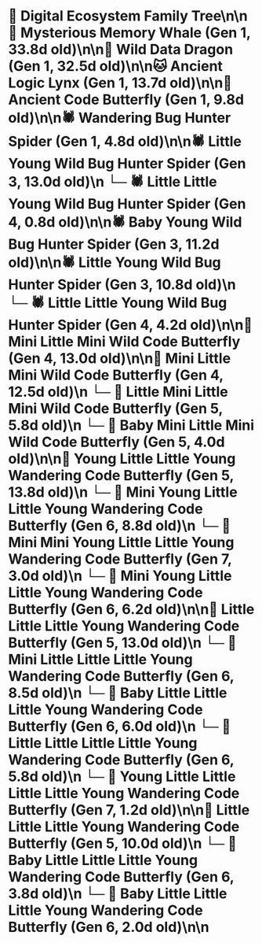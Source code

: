 # 🌳 Digital Ecosystem Family Tree\n\n🐋 Mysterious Memory Whale (Gen 1, 33.8d old)\n\n🐉 Wild Data Dragon (Gen 1, 32.5d old)\n\n🐱 Ancient Logic Lynx (Gen 1, 13.7d old)\n\n🦋 Ancient Code Butterfly (Gen 1, 9.8d old)\n\n🕷️ Wandering Bug Hunter Spider (Gen 1, 4.8d old)\n\n🕷️ Little Young Wild Bug Hunter Spider (Gen 3, 13.0d old)\n  └─ 🕷️ Little Little Young Wild Bug Hunter Spider (Gen 4, 0.8d old)\n\n🕷️ Baby Young Wild Bug Hunter Spider (Gen 3, 11.2d old)\n\n🕷️ Little Young Wild Bug Hunter Spider (Gen 3, 10.8d old)\n  └─ 🕷️ Little Little Young Wild Bug Hunter Spider (Gen 4, 4.2d old)\n\n🦋 Mini Little Mini Wild Code Butterfly (Gen 4, 13.0d old)\n\n🦋 Mini Little Mini Wild Code Butterfly (Gen 4, 12.5d old)\n  └─ 🦋 Little Mini Little Mini Wild Code Butterfly (Gen 5, 5.8d old)\n  └─ 🦋 Baby Mini Little Mini Wild Code Butterfly (Gen 5, 4.0d old)\n\n🦋 Young Little Little Young Wandering Code Butterfly (Gen 5, 13.8d old)\n  └─ 🦋 Mini Young Little Little Young Wandering Code Butterfly (Gen 6, 8.8d old)\n    └─ 🦋 Mini Mini Young Little Little Young Wandering Code Butterfly (Gen 7, 3.0d old)\n  └─ 🦋 Mini Young Little Little Young Wandering Code Butterfly (Gen 6, 6.2d old)\n\n🦋 Little Little Little Young Wandering Code Butterfly (Gen 5, 13.0d old)\n  └─ 🦋 Mini Little Little Little Young Wandering Code Butterfly (Gen 6, 8.5d old)\n  └─ 🦋 Baby Little Little Little Young Wandering Code Butterfly (Gen 6, 6.0d old)\n  └─ 🦋 Little Little Little Little Young Wandering Code Butterfly (Gen 6, 5.8d old)\n    └─ 🦋 Young Little Little Little Little Young Wandering Code Butterfly (Gen 7, 1.2d old)\n\n🦋 Little Little Little Young Wandering Code Butterfly (Gen 5, 10.0d old)\n  └─ 🦋 Baby Little Little Little Young Wandering Code Butterfly (Gen 6, 3.8d old)\n  └─ 🦋 Baby Little Little Little Young Wandering Code Butterfly (Gen 6, 2.0d old)\n\n